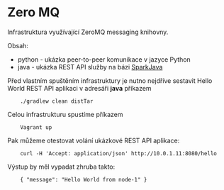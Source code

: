 # Zero MQ

Infrastruktura využívající ZeroMQ messaging knihovny.

Obsah:
* python - ukázka peer-to-peer komunikace v jazyce Python
* java - ukázka REST API služby na bázi [SparkJava](http://sparkjava.com/)

Před vlastním spuštěním infrastruktury je nutno nejdříve sestavit Hello World REST API aplikaci v adresáři **java** příkazem
```
    ./gradlew clean distTar
```

Celou infrastrukturu spustíme příkazem
```
    Vagrant up
```

Pak můžeme otestovat volání ukázkové REST API aplikace:
```
    curl -H 'Accept: application/json' http://10.0.1.11:8080/hello
```

Výstup by měl vypadat zhruba takto:
```
    { "message": "Hello World from node-1" }
```



